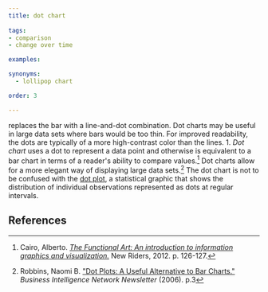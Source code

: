 ```yaml
---
title: dot chart
  
tags:
- comparison
- change over time

examples:

synonyms:
  - lollipop chart

order: 3

---
```


replaces the bar with a line-and-dot combination. Dot charts may be useful in large data sets where bars would be too thin. For improved readability, the dots are typically of a more high-contrast color than the lines. 1. *Dot chart* uses a dot to represent a data point and otherwise is equivalent to a bar chart in terms of a reader's ability to compare values.[^cairo] Dot charts allow for a more elegant way of displaying large data sets.[^robbins] The dot chart is not to be confused with the [dot plot](/dot-plot), a statistical graphic that shows the distribution of individual observations represented as dots at regular intervals.

<!--more-->

## References
[^cairo]: Cairo, Alberto. [*The Functional Art: An introduction to information graphics and visualization.*](https://books.google.com/books?id=xwjhh6Wu-VUC) New Riders, 2012. p. 126-127.
[^robbins]: Robbins, Naomi B. ["Dot Plots: A Useful Alternative to Bar Charts."]((http://perceptualedge.com/articles/b-eye/dot_plots.pdf)) *Business Intelligence Network Newsletter* (2006). p.3
